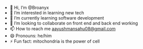 - 👋 Hi, I’m @Broanyx
- 👀 I’m interested in learning new tech
- 🌱 I’m currently learning software development
- 💞️ I’m looking to collaborate on front end and back end working
- 📫 How to reach me aayushmansahu08@gmail.com
- 😄 Pronouns: he/him
- ⚡ Fun fact: mitochondria is the power of cell

<!---
Broanyx/Broanyx is a ✨ special ✨ repository because its `README.md` (this file) appears on your GitHub profile.
You can click the Preview link to take a look at your changes.
--->
